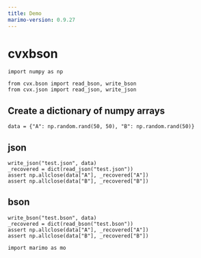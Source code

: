 ```yaml
---
title: Demo
marimo-version: 0.9.27
---
```


# cvxbson

```{.python.marimo}
import numpy as np

from cvx.bson import read_bson, write_bson
from cvx.json import read_json, write_json
```

## Create a dictionary of numpy arrays

```{.python.marimo}
data = {"A": np.random.rand(50, 50), "B": np.random.rand(50)}
```

## json

```{.python.marimo}
write_json("test.json", data)
_recovered = dict(read_json("test.json"))
assert np.allclose(data["A"], _recovered["A"])
assert np.allclose(data["B"], _recovered["B"])
```

## bson

```{.python.marimo}
write_bson("test.bson", data)
_recovered = dict(read_bson("test.bson"))
assert np.allclose(data["A"], _recovered["A"])
assert np.allclose(data["B"], _recovered["B"])
```

```{.python.marimo}
import marimo as mo
```